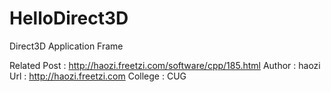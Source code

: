 HelloDirect3D
=============

Direct3D Application Frame

Related Post : http://haozi.freetzi.com/software/cpp/185.html
Author : haozi
Url : http://haozi.freetzi.com
College : CUG
